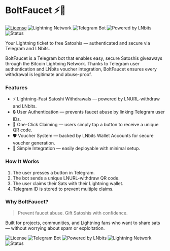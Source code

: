# BoltFaucet ⚡🚰

[![License](https://img.shields.io/github/license/AxelHamburch/BoltFaucet)](LICENSE)
![Lightning Network](https://img.shields.io/badge/Lightning-Network-F7931A?logo=bitcoin)
![Telegram Bot](https://img.shields.io/badge/Telegram-Bot-2CA5E0?logo=telegram)
![Powered by LNbits](https://img.shields.io/badge/Powered%20by-LNbits-E829D3)
![Status](https://img.shields.io/badge/Status-Active-brightgreen)


Your Lightning ticket to free Satoshis — authenticated and secure via Telegram and LNbits.

BoltFaucet is a Telegram bot that enables easy, secure Satoshis giveaways through the Bitcoin Lightning Network.
Thanks to Telegram user authentication and LNbits voucher integration, BoltFaucet ensures every withdrawal is legitimate and abuse-proof.

### Features

- ⚡ Lightning-Fast Satoshi Withdrawals — powered by LNURL-withdraw and LNbits.
- 🔒 User Authentication — prevents faucet abuse by linking Telegram user IDs.
- 📲 One-Click Claiming — users simply tap a button to receive a unique QR code.
- 🛡️ Voucher System — backed by LNbits Wallet Accounts for secure voucher generation.
- 🧩 Simple Integration — easily deployable with minimal setup.

### How It Works

1. The user presses a button in Telegram.
2. The bot sends a unique LNURL-withdraw QR code.
3. The user claims their Sats with their Lightning wallet.
4. Telegram ID is stored to prevent multiple claims.

### Why BoltFaucet?

> Prevent faucet abuse. Gift Satoshis with confidence.

Built for projects, communities, and Lightning fans who want to share sats — without worrying about spam or exploitation.

![License](https://img.shields.io/github/license/DEIN_USERNAME/BoltFaucet)
![Telegram Bot](https://img.shields.io/badge/Telegram-Bot-2CA5E0?logo=telegram)
![Powered by LNbits](https://img.shields.io/badge/Powered%20by-LNbits-FFCC00)
![Lightning Network](https://img.shields.io/badge/Lightning-Network-F7931A?logo=bitcoin)
![Status](https://img.shields.io/badge/Status-Active-brightgreen)


